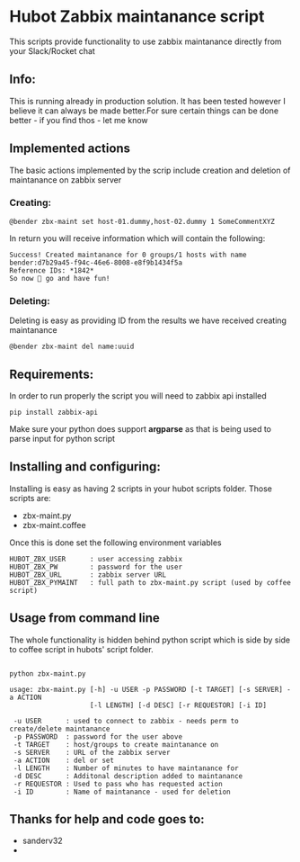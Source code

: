 # Hubot Zabbix maintanance script
This scripts provide functionality to use zabbix maintanance directly from your Slack/Rocket chat

## Info:
This is running already in production solution. It has been tested however I believe it can always be made better.For sure certain things can be done better - if you find thos - let me know

## Implemented actions
The basic actions implemented by the scrip include creation and deletion of maintanance on zabbix server

### Creating:
```shell
@bender zbx-maint set host-01.dummy,host-02.dummy 1 SomeCommentXYZ
```
In return you will receive information which will contain the following:
```shell
Success! Created maintanance for 0 groups/1 hosts with name bender:d7b29a45-f94c-46e6-8008-e8f9b1434f5a
Reference IDs: *1842*
So now 🙂 go and have fun!
```

### Deleting:
Deleting is easy as providing ID from the results we have received creating maintanance
```shell
@bender zbx-maint del name:uuid
```

## Requirements:
In order to run properly the script you will need to zabbix api installed

```shell
pip install zabbix-api
```

Make sure your python does support **argparse** as that is being used to parse input for python script


## Installing and configuring:
Installing is easy as having 2 scripts in your hubot scripts folder. Those scripts are:
* zbx-maint.py
* zbx-maint.coffee

Once this is done set the following environment variables
```shell
HUBOT_ZBX_USER      : user accessing zabbix
HUBOT_ZBX_PW        : password for the user
HUBOT_ZBX_URL       : zabbix server URL
HUBOT_ZBX_PYMAINT   : full path to zbx-maint.py script (used by coffee script)
```

## Usage from command line
The whole functionality is hidden behind python script which is side by side to coffee script in hubots' script folder.

```shell

python zbx-maint.py

usage: zbx-maint.py [-h] -u USER -p PASSWORD [-t TARGET] [-s SERVER] -a ACTION
                    [-l LENGTH] [-d DESC] [-r REQUESTOR] [-i ID]

 -u USER      : used to connect to zabbix - needs perm to create/delete maintanance
 -p PASSWORD  : password for the user above
 -t TARGET    : host/groups to create maintanance on
 -s SERVER    : URL of the zabbix server
 -a ACTION    : del or set
 -l LENGTH    : Number of minutes to have maintanance for
 -d DESC      : Additonal description added to maintanance
 -r REQUESTOR : Used to pass who has requested action
 -i ID        : Name of maintanance - used for deletion
```

## Thanks for help and code goes to:
* sanderv32
*
